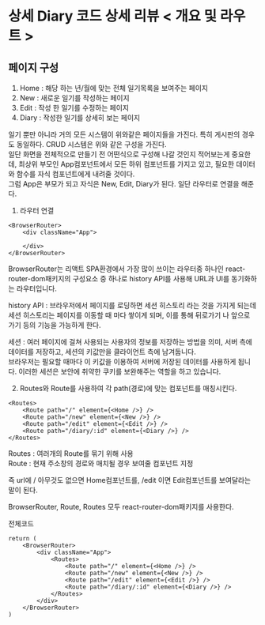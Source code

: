 # 상세 Diary 코드 상세 리뷰 < 개요 및 라우트 >

## 페이지 구성

1. Home : 해당 하는 년/월에 맞는 전체 일기목록을 보여주는 페이지
2. New : 새로운 일기를 작성하는 페이지
3. Edit : 작성 한 일기를 수정하는 페이지
4. Diary : 작성한 일기를 상세히 보는 페이지

일기 뿐만 아니라 거의 모든 시스템이 위와같은 페이지들을 가진다. 특히 게시판의 경우도 동일하다. CRUD 시스템은 위와 같은 구성을 가진다.  
일단 화면을 전체적으로 만들기 전 어떤식으로 구성해 나갈 것인지 적어보는게 중요한데, 최상위 부모인 App컴포넌트에서 모든 하위 컴포넌트를 가지고 있고, 필요한 데이터와 함수를 자식 컴포넌트에게 내려줄 것이다.  
그럼 App은 부모가 되고 자식은 New, Edit, Diary가 된다. 일단 라우터로 연결을 해준다.

1. 라우터 연결

```
<BrowserRouter>
    <div className="App">

    </div>
</BrowserRouter>
```

BrowserRouter는 리액트 SPA환경에서 가장 많이 쓰이는 라우터중 하나인 react-router-dom패키지의 구성요소 중 하나로 history API를 사용해 URL과 UI를 동기화하는 라우터입니다.

history API : 브라우저에서 페이지를 로딩하면 세션 히스토리 라는 것을 가지게 되는데 세션 히스토리는 페이지를 이동할 때 마다 쌓이게 되며, 이를 통해 뒤로가기 나 앞으로 가기 등의 기능을 가능하게 한다.

세션 : 여러 페이지에 걸쳐 사용되는 사용자의 정보를 저장하는 방법을 의미, 서버 측에 데이터를 저장하고, 세션의 키값만을 클라이언트 측에 남겨둡니다.  
브라우저는 필요할 때마다 이 키값을 이용하여 서버에 저장된 데이터를 사용하게 됩니다.
이러한 세션은 보안에 취약한 쿠키를 보완해주는 역할을 하고 있습니다.

2. Routes와 Route를 사용하여 각 path(경로)에 맞는 컴포넌트를 매칭시킨다.

```
<Routes>
    <Route path="/" element={<Home />} />
    <Route path="/new" element={<New />} />
    <Route path="/edit" element={<Edit />} />
    <Route path="/diary/:id" element={<Diary />} />
</Routes>
```

Routes : 여러개의 Route를 묶기 위해 사용  
Route : 현재 주소창의 경로와 매치될 경우 보여줄 컴포넌트 지정

즉 url에 / 아무것도 없으면 Home컴포넌트를, /edit 이면 Edit컴포넌트를 보여달라는 말이 된다.

BrowserRouter, Route, Routes 모두 react-router-dom패키지를 사용한다.

전체코드

```
return (
    <BrowserRouter>
        <div className="App">
            <Routes>
                <Route path="/" element={<Home />} />
                <Route path="/new" element={<New />} />
                <Route path="/edit" element={<Edit />} />
                <Route path="/diary/:id" element={<Diary />} />
            </Routes>
        </div>
    </BrowserRouter>
)
```
